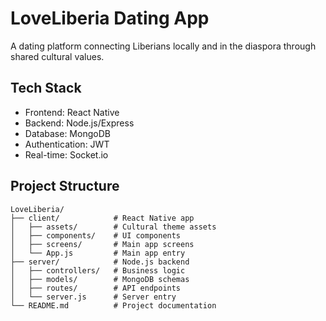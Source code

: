 # LoveLiberia Dating App

A dating platform connecting Liberians locally and in the diaspora through shared cultural values.

## Tech Stack
- Frontend: React Native
- Backend: Node.js/Express
- Database: MongoDB
- Authentication: JWT
- Real-time: Socket.io

## Project Structure
```
LoveLiberia/
├── client/            # React Native app
│   ├── assets/        # Cultural theme assets
│   ├── components/    # UI components
│   ├── screens/       # Main app screens
│   └── App.js         # Main app entry
├── server/            # Node.js backend
│   ├── controllers/   # Business logic
│   ├── models/        # MongoDB schemas
│   ├── routes/        # API endpoints
│   └── server.js      # Server entry
└── README.md          # Project documentation
```
